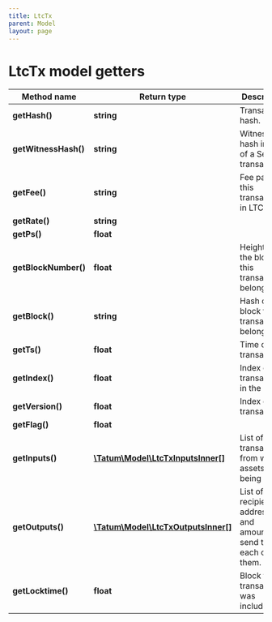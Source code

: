 ```yaml
---
title: LtcTx
parent: Model
layout: page
---
```


# LtcTx model getters

Method name | Return type | Description | Notes
------------ | ------------- | ------------- | -------------
**getHash()** | **string** | Transaction hash. | [optional]
**getWitnessHash()** | **string** | Witness hash in case of a SegWit transaction. | [optional]
**getFee()** | **string** | Fee paid for this transaction, in LTC. | [optional]
**getRate()** | **string** |  | [optional]
**getPs()** | **float** |  | [optional]
**getBlockNumber()** | **float** | Height of the block this transaction belongs to. | [optional]
**getBlock()** | **string** | Hash of the block this transaction belongs to. | [optional]
**getTs()** | **float** | Time of the transaction. | [optional]
**getIndex()** | **float** | Index of the transaction in the block. | [optional]
**getVersion()** | **float** | Index of the transaction. | [optional]
**getFlag()** | **float** |  | [optional]
**getInputs()** | [**\Tatum\Model\LtcTxInputsInner[]**](../LtcTxInputsInner) | List of transactions, from which assets are being sent. | [optional]
**getOutputs()** | [**\Tatum\Model\LtcTxOutputsInner[]**](../LtcTxOutputsInner) | List of recipient addresses and amounts to send to each of them. | [optional]
**getLocktime()** | **float** | Block this transaction was included in. | [optional]


